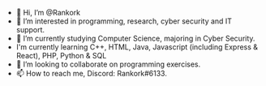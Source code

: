 - 👋 Hi, I’m @Rankork
- 👀 I’m interested in programming, research, cyber security and IT support. 
- 🌱 I’m currently studying Computer Science, majoring in Cyber Security. 
- I'm currently learning C++, HTML, Java, Javascript (including Express & React), PHP, Python & SQL
- 💞️ I’m looking to collaborate on programming exercises. 
- 📫 How to reach me, Discord: Rankork#6133. 

<!---
Rankork/Rankork is a ✨ special ✨ repository because its `README.md` (this file) appears on your GitHub profile.
You can click the Preview link to take a look at your changes.
--->
